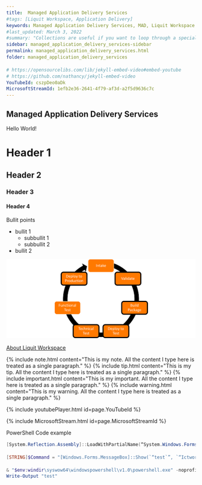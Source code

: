 ```yaml
---
title:  Managed Application Delivery Services
#tags: [Liquit Workspace, Application Delivery]
keywords: Managed Application Delivery Services, MAD, Liquit Workspace
#last_updated: March 3, 2022
#summary: "Collections are useful if you want to loop through a special folder of pages that you make available in a content API. You could also use collections if you have a set of articles that you want to treat differently from the other content, with a different layout or format."
sidebar: managed_application_delivery_services-sidebar
permalink: managed_application_delivery_services.html
folder: managed_application_delivery_services

# https://opensourcelibs.com/lib/jekyll-embed-video#embed-youtube 
# https://github.com/nathancy/jekyll-embed-video
YouTubeId: cszpDeo0aDk
MicrosoftStreamId: 1efb2e36-2641-4f79-af3d-a2f5d9636c7c
---
```




## Managed Application Delivery Services

Hello World!

# Header 1
## Header 2
### Header 3
#### Header 4

Bullit points
- bullit 1
    - subbullit 1
    - subbullit 2
- bullit 2

![](attachments/ApplicationLifeCycle.png)

[About Liquit Workspace](mad_about_liquit_workspace.md)


{% include note.html content="This is my note. All the content I type here is treated as a single paragraph." %}
{% include tip.html content="This is my tip. All the content I type here is treated as a single paragraph." %}
{% include important.html content="This is my important. All the content I type here is treated as a single paragraph." %}
{% include warning.html content="This is my warning. All the content I type here is treated as a single paragraph." %}

{% include youtubePlayer.html id=page.YouTubeId %}

{% include MicrosoftStream.html id=page.MicrosoftStreamId %}

PowerShell Code example
``` powershell
[System.Reflection.Assembly]::LoadWithPartialName(“System.Windows.Forms”)

[STRING]$Command = "[Windows.Forms.MessageBox]::Show(`“test`”, `“Ictworkspace.wordpress.com by Roel Beijnes`”, [Windows.Forms.MessageBoxButtons]::OK, [Windows.Forms.MessageBoxIcon]::Information)"

& "$env:windir\syswow64\windowspowershell\v1.0\powershell.exe" -noprofile -WindowStyle hidden -NonInteractive -executionpolicy bypass -command $Command
Write-Output "test"

```
